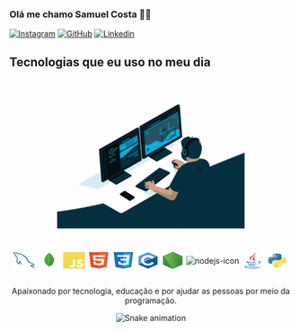 ### Olá me chamo Samuel Costa 👨‍💻
[![Instagram](https://img.shields.io/badge/Instagram-E4405F?style=for-the-badge&logo=instagram&logoColor=white)](https://www.instagram.com/samuelccostam/)
[![GitHub](https://img.shields.io/badge/GitHub-100000?style=for-the-badge&logo=github&logoColor=white)](https://github.com/DevSamuelMota/DevSamuelMota)
[![Linkedin](https://img.shields.io/badge/LinkedIn-0077B5?style=for-the-badge&logo=linkedin&logoColor=white)](https://www.linkedin.com/in/samuel-costa-5252bb262/)
## Tecnologias que eu uso no meu dia

<div  align="center"> 
  <div style="display: inline_block"><br>
    <img align[]="left" height="250" alt="coding-time" src="Github.gif">
    <h1 align="center"></h1>
    <img align="center" height="30" width="40" alt="react-icon" src="mysql-original.svg">
     <img align="center" height="30" width="40" alt="react-icon" src="mongodb-original.svg">
    <img align="center" height="30" width="40" alt="js-icon"  src="https://raw.githubusercontent.com/devicons/devicon/master/icons/javascript/javascript-plain.svg">
    <img align="center" height="30" width="40" alt="html-icon" src="https://raw.githubusercontent.com/devicons/devicon/master/icons/html5/html5-original.svg">
    <img align="center" height="30" width="40" alt="css-icon" src="https://raw.githubusercontent.com/devicons/devicon/master/icons/css3/css3-original.svg">
    <img align="center" height="30" width="40" alt="c-icon" src="https://raw.githubusercontent.com/devicons/devicon/master/icons/c/c-original.svg">
    <img align="center" height="30" width="40" alt="nodejs-icon" src="https://raw.githubusercontent.com/devicons/devicon/master/icons/nodejs/nodejs-original.svg">
    <img align="center" height="30" width="40" alt="nodejs-icon" src="https://raw.githubusercontent.com/jmnote/z-icons/master/svg/cpp.svg">
    <img align="center" height="30" width="40" alt="react-icon" src="java-original.svg">
    <img align="center" height="30" width="40" alt="react-icon" src="python-original.svg">
   </div>
    
<br/>Apaixonado por tecnologia, educação e por ajudar as pessoas por meio da programação.

![Snake animation](https://github.com/LuigiGF/LuigiGF/blob/output/github-contribution-grid-snake.svg)

